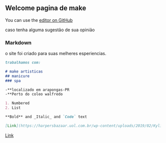 ## Welcome pagina de make

You can use the [editor on GitHub](https://github.com/mariazinhaleste/jurema-make/edit/gh-pages/index.md) 

caso tenha alguma  sugestão de sua opinião 

### Markdown

o site foi criado para suas melheres esperiencias.

```markdown
trabalhamos com:

# make artisticas
## manicure
### spa

-**localizado em arapongas-PR
-**Perto do coleo walfredo

1. Numbered
2. List

**Bold** and _Italic_ and `Code` text

[Link](https://harpersbazaar.uol.com.br/wp-content/uploads/2019/02/Kylie-cosmectics-olho-rosa.png) and ![Image](src)
```
[Link](https://cdn0.casamentos.com.br/usr/0/4/0/3/cfb_1812995.jpg)




